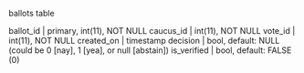 ballots table

ballot_id       | primary, int(11), NOT NULL
caucus_id       | int(11), NOT NULL
vote_id         | int(11), NOT NULL
created_on      | timestamp
decision        | bool, default: NULL (could be 0 [nay], 1 [yea], or null [abstain])
is_verified     | bool, default: FALSE (0)